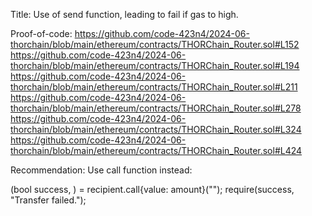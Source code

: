 Title:
Use of send function, leading to fail if gas to high.

Proof-of-code:
https://github.com/code-423n4/2024-06-thorchain/blob/main/ethereum/contracts/THORChain_Router.sol#L152
https://github.com/code-423n4/2024-06-thorchain/blob/main/ethereum/contracts/THORChain_Router.sol#L194
https://github.com/code-423n4/2024-06-thorchain/blob/main/ethereum/contracts/THORChain_Router.sol#L211
https://github.com/code-423n4/2024-06-thorchain/blob/main/ethereum/contracts/THORChain_Router.sol#L278
https://github.com/code-423n4/2024-06-thorchain/blob/main/ethereum/contracts/THORChain_Router.sol#L324
https://github.com/code-423n4/2024-06-thorchain/blob/main/ethereum/contracts/THORChain_Router.sol#L424

Recommendation:
Use call function instead:

(bool success, ) = recipient.call{value: amount}("");
require(success, "Transfer failed.");
